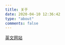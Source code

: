 ```yaml
---
title: 关于
date: 2020-04-10 12:36:42
type: "about"
comments: false
---
```


[英文网站](https://pengqi.github.io/en/)





